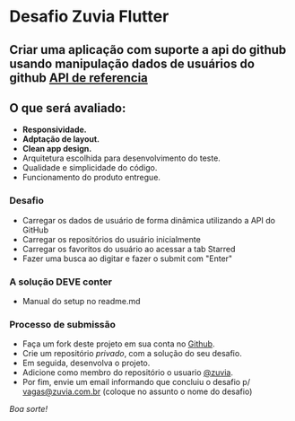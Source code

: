 # Desafio Zuvia Flutter

## Criar uma aplicação com suporte a api do github usando manipulação dados de usuários do github [API de referencia](https://docs.github.com/en/rest?apiVersion=2022-11-28)

## O que será avaliado:

- **Responsividade.**
- **Adptação de layout.**
- **Clean app design.**
- Arquitetura escolhida para desenvolvimento do teste.
- Qualidade e simplicidade do código.
- Funcionamento do produto entregue.

### Desafio
- Carregar os dados de usuário de forma dinâmica utilizando a API do GitHub
- Carregar os repositórios do usuário inicialmente
- Carregar os favoritos do usuário ao acessar a tab Starred
- Fazer uma busca ao digitar e fazer o submit com "Enter"

### A solução DEVE conter

- Manual do setup no readme.md


### Processo de submissão

- Faça um fork deste projeto em sua conta no [Github](https://github.com/join).
- Crie um repositório *privado*, com a solução do seu desafio. 
- Em seguida, desenvolva o projeto. 
- Adicione como membro do repositório o usuario [@zuvia](https://github.com/zuvia).
- Por fim, envie um email informando que concluiu o desafio p/ vagas@zuvia.com.br (coloque no assunto o nome do desafio)

_Boa sorte!_
